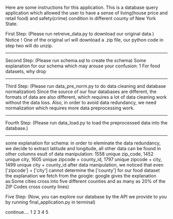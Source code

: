 Here are some instructions for this application.
This is a database query application which allowed the user to have a sense of living(house price and retail food) and safety(crime) condition in different county of New York State.

First Step:
(Please run retreive_data.py to download our original data.)
Notice！One of the original url will download a .zip file, our python code in step two will do unzip.

-----------------------------------------

Second Step:
(Please run schema.sql to create the schema)
Some explanation for our schema which may arouse your confusion:
1 For food datasets, why drop

-----------------------------------------

Third Step:
(Please run data_pre_norm.py to do data cleaning and database normalization)
Since the source of our four databases are different, the formats of data are also different, which requires a lot of data cleaning work without the data loss.
Also, in order to avoid data redundancy, we need normalization which requires more data preprocessing work. 

-----------------------------------------

Fourth Step:
(Please run data_load.py to load the preprocessed data into the database.)

-----------------------------------------

some explanation for schema:
in order to eleminate the data redundancy, we decide to extract latitude and longitude, all other data can be found in other columns
esult of data manipulation: 1558 unique zip_code, 
1452 unique city, 
1605 unique zipcode + county_id, 
1797 unique zipcode + city, 
1499 unique city + county_id
after data manipulation, we noticed that even ['zipcode'] + ['city'] cannot determine the ['county'] for our food dataset
the explanation we fetch from the google: google gives the explanation as:Some cities cross into five different counties and as many as 20% of the ZIP Codes cross county lines)


Five Step:
(Now, you can explore our database by the API we provide to you by running final_application.py in terminal)

continue....
1
2
3
4
5
